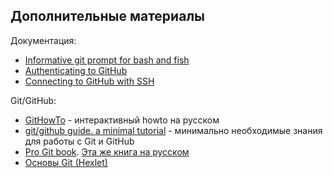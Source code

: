 ## Дополнительные материалы

Документация:

* [Informative git prompt for bash and fish](https://github.com/magicmonty/bash-git-prompt)
* [Authenticating to GitHub](https://help.github.com/categories/authenticating-to-github/)
* [Connecting to GitHub with SSH](https://help.github.com/articles/connecting-to-github-with-ssh/)

Git/GitHub:

* [GitHowTo](https://githowto.com/ru) - интерактивный howto на русском
* [git/github guide. a minimal tutorial](http://kbroman.org/github_tutorial/) - минимально необходимые знания для работы с Git и GitHub
* [Pro Git book](https://git-scm.com/book/en/v2/). [Эта же книга на русском](https://git-scm.com/book/ru/v2)
* [Основы Git (Hexlet)](https://ru.hexlet.io/courses/intro_to_git)
